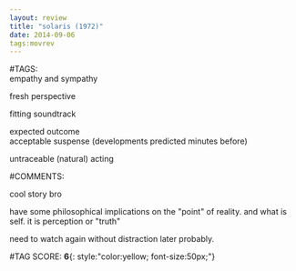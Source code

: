 ```yaml
---  
layout: review  
title: "solaris (1972)"  
date: 2014-09-06  
tags:movrev  
---  
```

  
#TAGS:  
empathy and sympathy  
  
fresh perspective  
  
fitting soundtrack  
  
expected outcome  
acceptable suspense (developments predicted minutes before)  
  
untraceable (natural) acting  
  
#COMMENTS:  
  
cool story bro  
  
have some philosophical implications on the "point" of reality. and what is self. it is perception or "truth"  
  
need to watch again without distraction later probably.  
  
  
  
  
  
#TAG SCORE: **6**{: style:"color:yellow; font-size:50px;"}  
